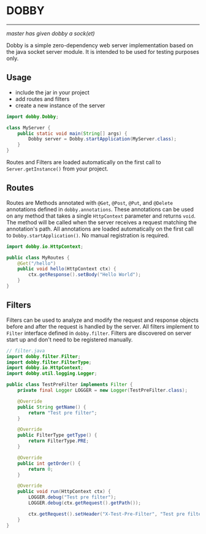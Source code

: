 # DOBBY

---
*master has given dobby a sock(et)*

Dobby is a simple zero-dependency web server implementation based on the java socket server module. It is intended 
to be used for testing purposes only.

## Usage
- include the jar in your project
- add routes and filters
- create a new instance of the server

```java
import dobby.Dobby;

class MyServer {
    public static void main(String[] args) {
        Dobby server = Dobby.startApplication(MyServer.class);
    }
}
```

Routes and Filters are loaded automatically on the first call to `Server.getInstance()` from your project.

## Routes
Routes are Methods annotated with `@Get`, `@Post`, `@Put`, and `@Delete` annotations defined in `dobby.annotations`.
These annotations can be used on any method that takes a single `HttpContext` parameter and returns `void`. The method will be called
when the server receives a request matching the annotation's path. All annotations are loaded automatically on the 
first call to `Dobby.startApplication()`. No manual registration is required.
```java
import dobby.io.HttpContext;

public class MyRoutes {
    @Get("/hello")
    public void hello(HttpContext ctx) {
        ctx.getResponse().setBody("Hello World");
    }
}
```

## Filters
Filters can be used to analyze and modify the request and response objects before and after the request is handled 
by the server. All filters implement to `Filter` interface defined in `dobby.filter`. Filters are discovered on 
server start up and don't need to be registered manually.

```java
// filter.java
import dobby.filter.Filter;
import dobby.filter.FilterType;
import dobby.io.HttpContext;
import dobby.util.logging.Logger;

public class TestPreFilter implements Filter {
    private final Logger LOGGER = new Logger(TestPreFilter.class);

    @Override
    public String getName() {
        return "Test pre filter";
    }

    @Override
    public FilterType getType() {
        return FilterType.PRE;
    }

    @Override
    public int getOrder() {
        return 0;
    }

    @Override
    public void run(HttpContext ctx) {
        LOGGER.debug("Test pre filter");
        LOGGER.debug(ctx.getRequest().getPath());

        ctx.getRequest().setHeader("X-Test-Pre-Filter", "Test pre filter");
    }
}

```
